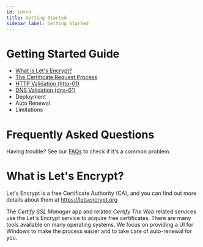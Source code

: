 ```yaml
---
id: intro
title: Getting Started
sidebar_label: Getting Started
---
```


# Getting Started Guide

- [What is Let's Encrypt?](#letsencrypt)
- [The Certificate Request Process](#process)
- [HTTP Validation (http-01)](http-validation.md)
- [DNS Validation (dns-01)](dns-validation.md)
- Deployment
- Auto Renewal
- Limitations

# Frequently Asked Questions
Having trouble? See our [FAQs](faq.md) to check if it's a common problem.

# What is Let's Encrypt?

Let's Encrypt is a free Certificate Authority (CA), and you can find out more details about them at https://letsencrypt.org

The *Certify SSL Manager* app and related *Certify The Web* related services use the Let's Encrypt service to acquire free certificates. There are many tools available on many operating systems. We focus on providing a UI for Windows to make the process easier and to take care of auto-renewal for you.
